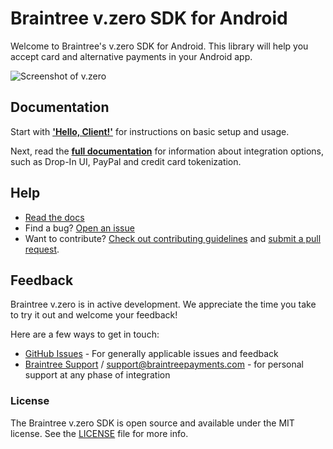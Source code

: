 # Braintree v.zero SDK for Android

Welcome to Braintree's v.zero SDK for Android. This library will help you accept card and alternative payments in your Android app.

![Screenshot of v.zero](screenshot.png)

## Documentation

Start with [**'Hello, Client!'**](https://developers.braintreepayments.com/android/start/hello-client) for instructions on basic setup and usage.

Next, read the [**full documentation**](https://developers.braintreepayments.com/android/sdk/client) for information about integration options, such as Drop-In UI, PayPal and credit card tokenization.

## Help

* [Read the docs](https://developers.braintreepayments.com/android/sdk/client)
* Find a bug? [Open an issue](https://github.com/braintree/braintree_android/issues)
* Want to contribute? [Check out contributing guidelines](CONTRIBUTING.md) and [submit a pull request](https://help.github.com/articles/creating-a-pull-request).

## Feedback

Braintree v.zero is in active development. We appreciate the time you take to try it out and welcome your feedback!

Here are a few ways to get in touch:

* [GitHub Issues](https://github.com/braintree/braintree_android/issues) - For generally applicable issues and feedback
* [Braintree Support](https://articles.braintreepayments.com/) / [support@braintreepayments.com](mailto:support@braintreepayments.com) -
for personal support at any phase of integration

### License

The Braintree v.zero SDK is open source and available under the MIT license. See the [LICENSE](LICENSE) file for more info.
